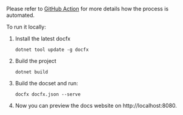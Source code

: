 Please refer to [GitHub Action](../.github/workflows/docs.yml) for more details how the process is automated.

To run it locally:

1. Install the latest docfx
   ```
   dotnet tool update -g docfx
   ```
2. Build the project
   ```
   dotnet build
   ```
3. Build the docset and run:
   ```
   docfx docfx.json --serve
   ```
4. Now you can preview the docs website on http://localhost:8080.
